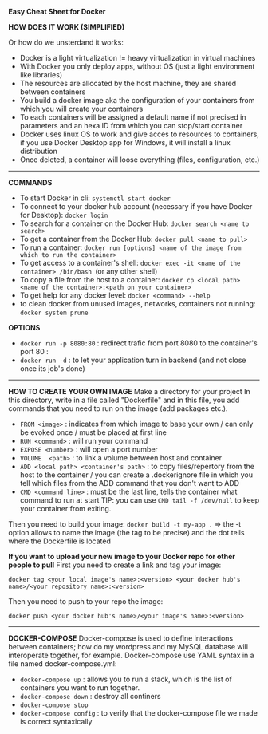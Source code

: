 **Easy Cheat Sheet for Docker**

**HOW DOES IT WORK (SIMPLIFIED)**

Or how do we unsterdand it works:
- Docker is a light virtualization != heavy virtualization in virtual machines
- With Docker you only deploy apps, without OS (just a light environment like libraries)
- The resources are allocated by the host machine, they are shared between containers
- You build a docker image aka the configuration of your containers from which you will create your containers
- To each containers will be assigned a default name if not precised in parameters and an hexa ID from which you can stop/start container
- Docker uses linux OS to work and give acces to resources to containers, if you use Docker Desktop app for Windows, it will install a linux distribution
- Once deleted, a container will loose everything (files, configuration, etc.)
 
 --- 
 
**COMMANDS**
- To start Docker in cli: ```systemctl start docker   ```
- To connect to your docker hub account (necessary if you have Docker for Desktop): ```docker login```
- To search for a container on the Docker Hub: ```docker search <name to search>```
- To get a container from the Docker Hub: ```docker pull <name to pull>```
- To run a container: ```docker run [options] <name of the image from which to run the container>```
- To get access to a container's shell: ```docker exec -it <name of the container> /bin/bash ```(or any other shell)
- To copy a file from the host to a container: ```docker cp <local path> <name of the container>:<path on your container>```
- To get help for any docker level: ```docker <command> --help```
- to clean docker from unused images, networks, containers not running:  ```docker system prune```


**OPTIONS**
- ```docker run -p 8080:80```   : redirect trafic from port 8080 to the container's port 80  <external>:<internal>
- ```docker run -d``` : to let your application turn in backend (and not close once its job's done)

---

**HOW TO CREATE YOUR OWN IMAGE**
Make a directory for your project
In this directory, write in a file called "Dockerfile" and in this file, you add commands that you need to run on the image (add packages etc.).

- ```FROM <image>```  : indicates from which image to base your own  / can only be evoked once / must be placed at first line
- ```RUN <command>``` : will run your command 
- ```EXPOSE <number>```  : will open a port number
- ```VOLUME  <path>```  : to link a volume between host and container
- ```ADD <local path> <container's path>```  : to copy files/repertory from the host to the container / you can create a .dockerignore file in which you tell which files from the ADD command that you don't want to ADD
- ```CMD <command line>``` : must be the last line, tells the container what command to run at start
TIP: you can use ```CMD tail -f /dev/null``` to keep your container from exiting.

Then you need to build your image:
```docker build -t my-app .```      => the -t option allows to name the image (the tag to be precise) and the dot tells where the Dockerfile is located

**If you want to upload your new image to your Docker repo for other people to pull**
First you need to create a link and tag your image:
```
docker tag <your local image's name>:<version> <your docker hub's name>/<your repository name>:<version>
```
Then you need to push to your repo the image:
```
docker push <your docker hub's name>/<your image's name>:<version>
```


---

**DOCKER-COMPOSE**
Docker-compose is used to define interactions between containers; how do my wordpress and my MySQL database will interoperate together, for example.
Docker-compose use YAML syntax in a file named docker-compose.yml:
- ```docker-compose up``` : allows you to run a stack, which is the list of containers you want to run together.
- ```docker-compose down``` : destroy all continers
- ```docker-compose stop```
- ```docker-compose config```  : to verify that the docker-compose file we made is correct syntaxically 
